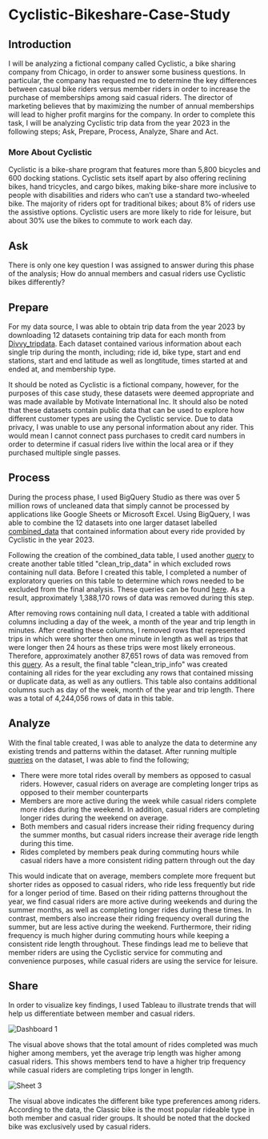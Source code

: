 # Cyclistic-Bikeshare-Case-Study

## Introduction 
I will be analyzing a fictional company called Cyclistic, a bike sharing company from Chicago, in order to answer some business questions. In particular, the company has requested me to determine the key differences between casual bike riders versus member riders in order to increase the purchase of memberships among said casual riders. The director of marketing believes that by maximizing the number of annual memberships will lead to higher profit margins for the company. In order to complete this task, I will be analyzing Cyclistic trip data from the year 2023 in the following steps; Ask, Prepare, Process, Analyze, Share and Act. 

### More About Cyclistic 

Cyclistic is a bike-share program that features more than 5,800 bicycles and 600
docking stations. Cyclistic sets itself apart by also offering reclining bikes, hand
tricycles, and cargo bikes, making bike-share more inclusive to people with disabilities
and riders who can’t use a standard two-wheeled bike. The majority of riders opt for
traditional bikes; about 8% of riders use the assistive options. Cyclistic users are more
likely to ride for leisure, but about 30% use the bikes to commute to work each day.

## Ask 

There is only one key question I was assigned to answer during this phase of the analysis; How do annual members and casual riders use Cyclistic bikes differently? 

## Prepare 

For my data source, I was able to obtain trip data from the year 2023 by downloading 12 datasets containing trip data for each month from [Divvy_tripdata](https://divvy-tripdata.s3.amazonaws.com/index.html). Each dataset contained various information about each single trip during the month, including; ride id, bike type, start and end stations, start and end latitude as well as longtitude, times started at and ended at, and membership type. 

It should be noted as Cyclistic is a fictional company, however, for the purposes of this case study, these datasets were deemed appropriate and was made available by Motivate International Inc. It should also be noted that these datasets contain public data that can be used to explore how different customer types are using the Cyclistic service. Due to data privacy, I was unable to use any personal information about any rider. This would mean I cannot connect pass purchases to credit card numbers in order to determine if casual riders live within the local area or if they purchased multiple single passes. 

## Process 

During the process phase, I used BigQuery Studio as there was over 5 million rows of uncleaned data that simply cannot be processed by applications like Google Sheets or Microsoft Excel. Using BigQuery, I was able to combine the 12 datasets into one larger dataset labelled [combined_data](https://github.com/Wasifkabeer/Cyclistic-Bikeshare-Case-Study/blob/main/Combined_data_query.sql) that contained information about every ride provided by Cyclistic in the year 2023.  

Following the creation of the combined_data table, I used another [query](https://github.com/Wasifkabeer/Cyclistic-Bikeshare-Case-Study/blob/main/Clean_trip_data_query.sql) to create another table titled "clean_trip_data" in which excluded rows containing null data. Before I created this table, I completed a number of exploratory queries on this table to determine which rows needed to be excluded from the final analysis. These queries can be found [here](https://github.com/Wasifkabeer/Cyclistic-Bikeshare-Case-Study/blob/main/Data_cleaning_exploration.sql). As a result, approximately 1,388,170 rows of data was removed during this step. 

After removing rows containing null data, I created a table with additional columns including a day of the week, a month of the year and trip length in minutes. After creating these columns, I removed rows that represented trips in which were shorter then one minute in length as well as trips that were longer then 24 hours as these trips were most likely erroneous. Therefore, approximately another 87,651 rows of data was removed from this [query](https://github.com/Wasifkabeer/Cyclistic-Bikeshare-Case-Study/blob/main/Clean_trip_info_query.sql). As a result, the final table "clean_trip_info" was created containing all rides for the year excluding any rows that contained missing or duplicate data, as well as any outliers. This table also contains additional columns such as day of the week, month of the year and trip length. There was a total of 4,244,056 rows of data in this table. 

## Analyze 

With the final table created, I was able to analyze the data to determine any existing trends and patterns within the dataset. After running multiple [queries](https://github.com/Wasifkabeer/Cyclistic-Bikeshare-Case-Study/blob/main/Data_analysis.sql) on the dataset, I was able to find the following; 

* There were more total rides overall by members as opposed to casual riders. However, casual riders on average are completing longer trips as opposed to their member counterparts 
* Members are more active during the week while casual riders complete more rides during the weekend. In addition, casual riders are completing longer rides during the weekend on average. 
* Both members and casual riders increase their riding frequency during the summer months, but casual riders increase their average ride length during this time. 
* Rides completed by members peak during commuting hours while casual riders have a more consistent riding pattern through out the day

This would indicate that on average, members complete more frequent but shorter rides as opposed to casual riders, who ride less frequently but ride for a longer period of time. Based on their riding patterns throughout the year, we find casual riders are more active during weekends and during the summer months, as well as completing longer rides during these times. In contrast, members also increase their riding frequency overall during the summer, but are less active during the weekend. Furthermore, their riding frequency is much higher during commuting hours while keeping a consistent ride length throughout. These findings lead me to believe that member riders are using the Cyclistic service for commuting and convenience purposes, while casual riders are using the service for leisure. 

## Share 

In order to visualize key findings, I used Tableau to illustrate trends that will help us differentiate between member and casual riders. 


![Dashboard 1](https://github.com/Wasifkabeer/Cyclistic-Bikeshare-Case-Study/assets/169206006/d220eae4-2313-4e2a-83ac-a602031f5770)

The visual above shows that the total amount of rides completed was much higher among members, yet the average trip length was higher among casual riders. This shows members tend to have a higher trip frequency while casual riders are completing trips longer in length. 

![Sheet 3](https://github.com/Wasifkabeer/Cyclistic-Bikeshare-Case-Study/assets/169206006/b1dc300c-cacf-48e1-bfec-dfba0b5dcd6c)

The visual above indicates the different bike type preferences among riders. According to the data, the Classic bike is the most popular rideable type in both member and casual rider groups. It should be noted that the docked bike was exclusively used by casual riders. 









